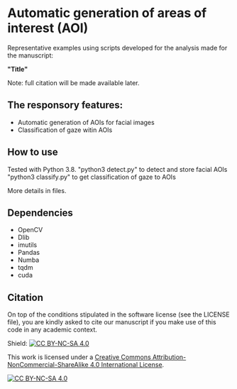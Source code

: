 # Automatic generation of areas of interest (AOI)
Representative examples using scripts developed for the analysis made for the manuscript:

**"Title"**

Note: full citation will be made available later.

## The responsory features:
* Automatic generation of AOIs for facial images 
* Classification of gaze witin AOIs

## How to use
Tested with Python 3.8.
"python3 detect.py" to detect and store facial AOIs
"python3 classify.py" to get classification of gaze to AOIs

More details in files.

## Dependencies
* OpenCV
* Dlib
* imutils
* Pandas
* Numba
* tqdm
* cuda
## Citation
On top of the conditions stipulated in the software license (see the LICENSE file), you are kindly asked to cite our manuscript if you make use of this code in any academic context.

Shield: [![CC BY-NC-SA 4.0][cc-by-nc-sa-shield]][cc-by-nc-sa]

This work is licensed under a
[Creative Commons Attribution-NonCommercial-ShareAlike 4.0 International License][cc-by-nc-sa].

[![CC BY-NC-SA 4.0][cc-by-nc-sa-image]][cc-by-nc-sa]

[cc-by-nc-sa]: http://creativecommons.org/licenses/by-nc-sa/4.0/
[cc-by-nc-sa-image]: https://licensebuttons.net/l/by-nc-sa/4.0/88x31.png
[cc-by-nc-sa-shield]: https://img.shields.io/badge/License-CC%20BY--NC--SA%204.0-lightgrey.svg
